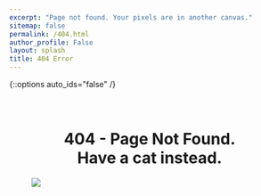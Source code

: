 ```yaml
---
excerpt: "Page not found. Your pixels are in another canvas."
sitemap: false
permalink: /404.html
author_profile: False
layout: splash
title: 404 Error
---
```

{::options auto_ids="false" /}
# <center><br/>404 - Page Not Found.<br/>Have a cat instead.</center>
<figure style="width: 720px" class="align-center">
  <img src="/assets/images/404_cat.png">
</figure>
